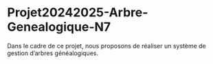 # Projet20242025-Arbre-Genealogique-N7
Dans le cadre de ce projet, nous proposons de réaliser un système de gestion d’arbres généalogiques.